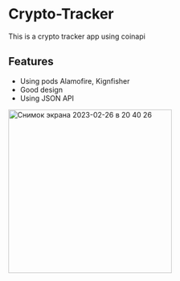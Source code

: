 # Crypto-Tracker

This is a crypto tracker app using coinapi

## Features

- Using pods Alamofire, Kignfisher
- Good design
- Using JSON API

<img width="325" alt="Снимок экрана 2023-02-26 в 20 40 26" src="https://user-images.githubusercontent.com/121435424/221544843-e8fe7ca6-6355-4197-9b94-f1f6a64f7366.png">
